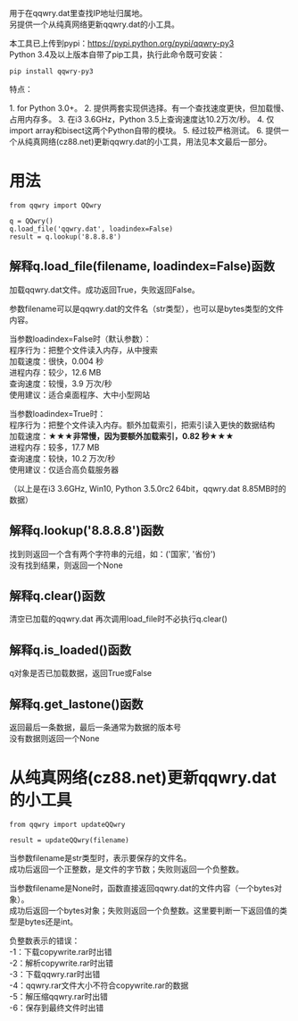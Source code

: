 用于在qqwry.dat里查找IP地址归属地。  
另提供一个从纯真网络更新qqwry.dat的小工具。

本工具已上传到pypi：https://pypi.python.org/pypi/qqwry-py3  
Python 3.4及以上版本自带了pip工具，执行此命令既可安装：

    pip install qqwry-py3

特点：

﻿1. for Python 3.0+。
﻿2. 提供两套实现供选择。有一个查找速度更快，但加载慢、占用内存多。
﻿3. 在i3 3.6GHz，Python 3.5上查询速度达10.2万次/秒。
﻿4. 仅import array和bisect这两个Python自带的模块。
﻿5. 经过较严格测试。
﻿6. 提供一个从纯真网络(cz88.net)更新qqwry.dat的小工具，用法见本文最后一部分。

用法
============
    from qqwry import QQwry
    
    q = QQwry()
    q.load_file('qqwry.dat', loadindex=False)
    result = q.lookup('8.8.8.8')


解释q.load_file(filename, loadindex=False)函数
--------------
加载qqwry.dat文件。成功返回True，失败返回False。

参数filename可以是qqwry.dat的文件名（str类型），也可以是bytes类型的文件内容。

当参数loadindex=False时（默认参数）：  
﻿程序行为：把整个文件读入内存，从中搜索  
﻿加载速度：很快，0.004 秒  
﻿进程内存：较少，12.6 MB  
﻿查询速度：较慢，3.9 万次/秒  
﻿使用建议：适合桌面程序、大中小型网站  

﻿﻿当参数loadindex=True时：  
﻿程序行为：把整个文件读入内存。额外加载索引，把索引读入更快的数据结构  
﻿加载速度：__★★★非常慢，因为要额外加载索引，0.82 秒★★★__  
﻿进程内存：较多，17.7 MB  
﻿查询速度：较快，10.2 万次/秒  
﻿使用建议：仅适合高负载服务器  

﻿﻿（以上是在i3 3.6GHz, Win10, Python 3.5.0rc2 64bit，qqwry.dat 8.85MB时的数据）


解释q.lookup('8.8.8.8')函数
--------------
﻿找到则返回一个含有两个字符串的元组，如：('国家', '省份')  
﻿没有找到结果，则返回一个None


解释q.clear()函数
--------------
﻿清空已加载的qqwry.dat
﻿再次调用load_file时不必执行q.clear()


解释q.is_loaded()函数
--------------
q对象是否已加载数据，返回True或False


解释q.get_lastone()函数
--------------
﻿返回最后一条数据，最后一条通常为数据的版本号  
﻿没有数据则返回一个None


从纯真网络(cz88.net)更新qqwry.dat的小工具
============
    from qqwry import updateQQwry
    
    result = updateQQwry(filename)

﻿当参数filename是str类型时，表示要保存的文件名。  
成功后返回一个正整数，是文件的字节数；失败则返回一个负整数。

﻿当参数filename是None时，函数直接返回qqwry.dat的文件内容（一个bytes对象）。  
成功后返回一个bytes对象；失败则返回一个负整数。这里要判断一下返回值的类型是bytes还是int。

负整数表示的错误：  
﻿-1：下载copywrite.rar时出错  
﻿-2：解析copywrite.rar时出错  
﻿-3：下载qqwry.rar时出错  
﻿-4：qqwry.rar文件大小不符合copywrite.rar的数据  
﻿-5：解压缩qqwry.rar时出错  
﻿-6：保存到最终文件时出错  
